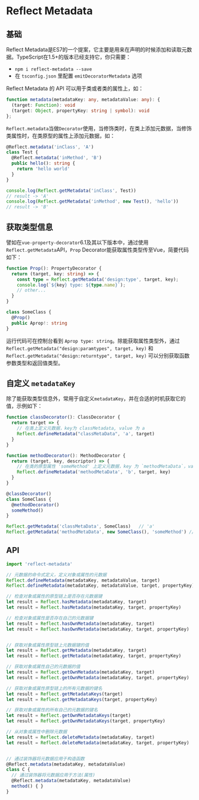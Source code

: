# Reflect Metadata

## 基础

Reflect Metadata是ES7的一个提案，它主要是用来在声明的时候添加和读取元数据。TypeScript在1.5+的版本已经支持它，你只需要：

- `npm i reflect-metadata --save`
- 在 `tsconfig.json` 里配置 `emitDecoratorMetadata` 选项

Reflect Metadata 的 API 可以用于类或者类的属性上，如：

```ts
function metadata(metadataKey: any, metadataValue: any): {
  (target: Function): void
  (target: Object, propertyKey: string | symbol): void
};
```

`Reflect.metadata`当做`Decorator`使用，当修饰类时，在类上添加元数据，当修饰类属性时，在类原型的属性上添加元数据，如：

```ts
@Reflect.metadata('inClass', 'A')
class Test {
  @Reflect.metadata('inMethod', 'B')
  public hello(): string {
    return 'hello world'
  }
}

console.log(Reflect.getMetadata('inClass', Test))   
// result -> 'A'
console.log(Reflect.getMetadata('inMethod', new Test(), 'hello'))
// result -> 'B'
```

## 获取类型信息

譬如在`vue-property-decorator`6.1及其以下版本中，通过使用`Reflect.getMetadata`API，`Prop` Decorator能获取属性类型传至Vue，简要代码如下：

```ts
function Prop(): PropertyDecorator {
  return (target, key: string) => {
    const type = Reflect.getMetadata('design:type', target, key);
    console.log(`${key} type: ${type.name}`);
    // other...
  }
}

class SomeClass {
  @Prop()
  public Aprop!: string
}
```

运行代码可在控制台看到 `Aprop type: string`。除能获取属性类型外，通过 `Reflect.getMetadata("design:paramtypes", target, key)` 和 `Reflect.getMetadata("design:returntype", target, key)` 可以分别获取函数参数类型和返回值类型。


## 自定义 `metadataKey`

除了能获取类型信息外，常用于自定义`metadataKey`，并在合适的时机获取它的值，示例如下：

```ts
function classDecorator(): ClassDecorator {
  return target => {
    // 在类上定义元数据，key为 classMetadata, value 为 a
    Reflect.defineMetadata("classMetaData", 'a', target)
  }
}

function methodDecorator(): MethodDecorator {
  return (target, key, descriptor) => {
    // 在类的原型属性 'someMethod' 上定义元数据，key 为 `methodMetaData`，value 为 `b`
    Reflect.defineMetadata('methodMetaData', 'b', target, key)
  }
}

@classDecorator()
class SomeClass {
  @methodDecorator()
  someMethod()
}

Reflect.getMetadata('classMetaData', SomeClass)   // 'a'
Reflect.getMetadata('methodMetaData', new SomeClass(), 'someMethod') // 'b'

```

## API

```ts
import 'reflect-metadata'

// 元数据的命令式定义，定义对象或属性的元数据
Reflect.defineMetadata(metadataKey, metadataValue, target)
Reflect.defineMetadata(metadataKey, metadataValue, target, propertyKey)

// 检查对象或属性的原型链上是否存在元数据键
let result = Reflect.hasMetadata(metadataKey, target)
let result = Reflect.hasMetadata(metadataKey, target, propertyKey)

// 检查对象或属性是否存在自己的元数据键
let result = Reflect.hasOwnMetadata(metadataKey, target)
let result = Reflect.hasOwnMetadata(metadataKey, target, propertyKey)


// 获取对象或属性原型链上元数据键的值
let result = Reflect.getMetadata(metadataKey, target)
let result = Reflect.getMetadata(metadataKey, target, propertyKey)

// 获取对象或属性自己的元数据的值
let result = Reflect.getOwnMetadata(metadataKey, target)
let result = Reflect.getOwnMetadata(metadataKey, target, propertyKey)

// 获取对象或属性原型链上的所有元数据的键名
let result = Reflect.getMetadataKeys(target)
let result = Reflect.getMetadataKeys(target, propertyKey)

// 获取对象或属性的所有自己的元数据的键名
let result = Reflect.getOwnMetadataKeys(target)
let result = Reflect.getOwnMetadataKeys(target, propertyKey)

// 从对象或属性中删除元数据
let result = Reflect.deleteMetadata(metadataKey, target)
let result = Reflect.deleteMetadata(metadataKey, target, propertyKey)


// 通过装饰器将元数据应用于构造函数
@Reflect.metadata(metadataKey, metadataValue)
class C {
  // 通过装饰器将元数据应用于方法(属性)
  @Reflect.metadata(metadataKey, metadataValue)
  method() { }
}
```